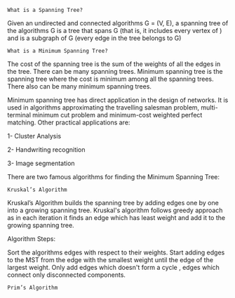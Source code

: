 `What is a Spanning Tree?`

Given an undirected and connected algorithms G = (V, E), a spanning tree of the algorithms G is a tree that spans G (that is, it includes every vertex of ) and is a subgraph of G (every edge in the tree belongs to G)

`What is a Minimum Spanning Tree?`

The cost of the spanning tree is the sum of the weights of all the edges in the tree. There can be many spanning trees. Minimum spanning tree is the spanning tree where the cost is minimum among all the spanning trees. There also can be many minimum spanning trees.

Minimum spanning tree has direct application in the design of networks. It is used in algorithms approximating the travelling salesman problem, multi-terminal minimum cut problem and minimum-cost weighted perfect matching. Other practical applications are:

1- Cluster Analysis

2- Handwriting recognition

3- Image segmentation

There are two famous algorithms for finding the Minimum Spanning Tree:

`Kruskal’s Algorithm`

Kruskal’s Algorithm builds the spanning tree by adding edges one by one into a growing spanning tree. Kruskal's algorithm follows greedy approach as in each iteration it finds an edge which has least weight and add it to the growing spanning tree.

Algorithm Steps:

Sort the algorithms edges with respect to their weights.
Start adding edges to the MST from the edge with the smallest weight until the edge of the largest weight.
Only add edges which doesn't form a cycle , edges which connect only disconnected components.

`Prim’s Algorithm`
